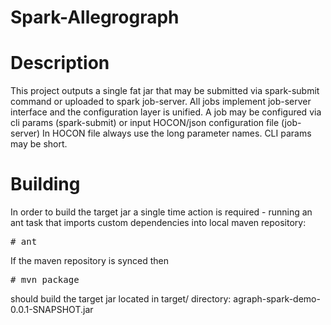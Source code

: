 
Spark-Allegrograph
=================


Description
=
This project outputs a single fat jar that may be submitted via spark-submit command or uploaded to spark job-server.
All jobs implement job-server interface and the configuration layer is unified.
A job may be configured via cli params (spark-submit) or input HOCON/json configuration file (job-server)
In HOCON file always use the long parameter names. CLI params may be short.


Building
=
In order to build the target jar a single time action is required - running
an ant task that imports custom dependencies into local maven repository:

<pre># ant</pre>

If the maven repository is synced then

<pre># mvn package</pre>

should build the target jar located in target/ directory: agraph-spark-demo-0.0.1-SNAPSHOT.jar
 

